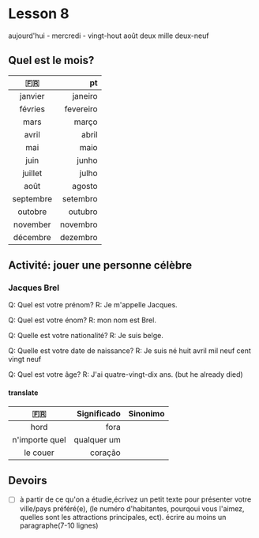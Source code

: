 # Lesson 8


aujourd'hui - mercredi - vingt-hout août deux mille  deux-neuf

## Quel est le mois?
:fr: | pt |
:-------: | ------:|
janvier |janeiro |
févries |fevereiro
mars|março|
avril | abril|
mai|maio
juin|junho
juillet|julho
août| agosto
septembre|setembro
outobre|outubro
november | novembro
décembre | dezembro

## Activité: jouer une personne célèbre

### Jacques Brel

Q: Quel est votre prénom?
R: Je m'appelle Jacques.

Q: Quel est votre énom?
R: mon nom est Brel.

Q: Quelle est votre nationalité?
R: Je suis belge.

Q: Quelle est votre date de naissance?
R: Je suis né huit avril mil neuf cent vingt neuf

Q: Quel est votre âge?
R: J'ai quatre-vingt-dix ans. (but he already died)

#### translate 
:fr: | Significado | Sinonimo
:-------: | ------: | ------:
hord    | fora | |
n'importe quel | qualquer um |
le couer  | coração |



## Devoirs
- [ ] à partir de ce qu'on a étudie,écrivez un petit texte pour présenter votre ville/pays préféré(e), (le numéro d'habitantes, pourqoui vous l'aimez, quelles sont les attractions principales, ect). écrire au moins un paragraphe(7-10 lignes) 
